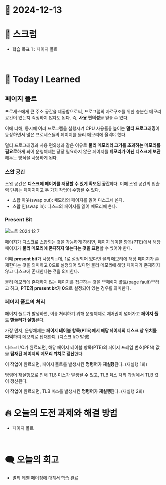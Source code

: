 # 📆 2024-12-13

# 🔔 스크럼

- 학습 목표 1 :  페이지 폴트 
<br/>

# 🚀 Today I Learned

## 페이지 폴트

프로세스에게 큰 주소 공간을 제공함으로써, 프로그램의 자료구조를 위한 충분한 메모리 공간이 있는지 걱정하지 않아도 된다. 즉, **사용 편의성**을 얻을 수 있다.

이에 더해, 동시에 여러 프로그램을 실행시켜 CPU 사용률을 높이는 **멀티 프로그래밍**이 등장하면서 많은 프로세스들의 페이지를 물리 메모리에 올려야 했다.

멀티 프로그래밍과 사용 편의성과 같은 이유로 **물리 메모리의 크기를 초과하는 메모리를 필요로**하게 되어 운영체제는 당장 필요하지 않은 페이지를 **메모리가 아닌 디스크에 보관**해두는 방식을 사용하게 된다.


### 스왑 공간

스왑 공간은 **디스크에 페이지를 저장할 수 있게 확보된 공간**이다. 이때 스왑 공간의 입출력 단위는 페이지이고 두 가지 작업이 수행될 수 있다.
 
- 스왑 아웃(swap out): 메모리의 페이지를 읽어 디스크에 쓴다.
- 스왑 인(swap in): 디스크의 페이지를 읽어 메모리에 쓴다.

### Present Bit

![노트 2024  12  7](https://github.com/user-attachments/assets/9567a4fa-2de9-4d41-b900-0981c1505733)

페이지가 디스크로 스왑되는 것을 가능하게 하려면, 페이지 테이블 항목(PTE)에서 해당 페이지가 **물리 메모리에 존재하지 않는다는 것을 표현**할 수 있어야 한다.

이때 **present bit**가 사용되는데, 1로 설정되어 있다면 물리 메모리에 해당 페이지가 존재한다는 것을 의미하고 0으로 설정되어 있다면 물리 메모리에 해당 페이지가 존재하지 않고 디스크에 존재한다는 것을 의미한다.

물리 메모리에 존재하지 않는 페이지를 접근하는 것을 **페이지 폴트(page fault)**라고 하고, **PTE의 present bit가 0**으로 설정되어 있는 경우를 의미한다.


### 페이지 폴트의 처리

페이지 폴트가 발생하면, 이를 처리하기 위해 운영체제로 제어권이 넘어가고 **페이지 폴트 핸들러가 실행**된다.

가장 먼저, 운영체제는 **페이지 테이블 항목(PTE)에서 해당 페이지의 디스크 상 위치를 파악**하여 메모리로 탑재한다. (디스크 I/O 발생)

디스크 I/O가 완료되면, 해당 페이지 테이블 항목(PTE)의 페이지 프레임 번호(PFN) 값을 **탑재된 페이지의 메모리 위치로 갱신**한다.

이 작업이 완료되면, 페이지 폴트를 발생시킨 **명령어가 재실행**된다. (재실행 1회)

명령어 재실행으로 인해 TLB 미스가 발생될 수 있고, TLB 미스 처리 과정에서 TLB 값이 갱신된다.

이 작업이 완료되면, TLB 미스를 발생시킨 **명령어가 재실행**된다. (재실행 2회)

# 🔥 오늘의 도전 과제와 해결 방법

- 페이지 폴트

<br/>

# 🗨️ 오늘의 회고
- 멀티 레벨 페이징에 대해서 학습 완료

<!--
- 오늘의 학습 경험에 대한 자유로운 생각이나 느낀 점을 기록합니다.
- 성공적인 점, 개선해야 할 점, 새롭게 시도하고 싶은 방법 등을 포함할 수 있습니다.-->
